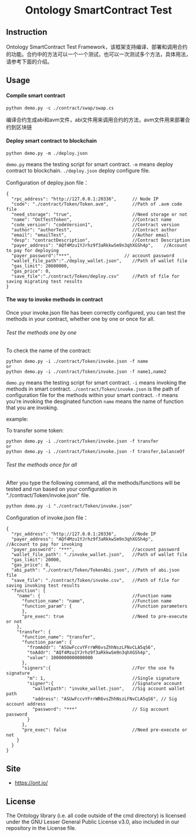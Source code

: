 <h1 align="center">Ontology SmartContract Test</h1>

## Instruction

Ontology SmartContract Test Framework，该框架支持编译、部署和调用合约的功能。合约中的方法可以一个一个测试，也可以一次测试多个方法，具体用法，请参考下面的介绍。


## Usage

#### Compile smart contract

```
python demo.py -c ./contract/swap/swap.cs
```

编译合约生成abi和avm文件，abi文件用来调用合约的方法，avm文件用来部署合约到区块链

#### Deploy smart contract to blockchain

```
python demo.py -m ./deploy.json
```

`demo.py` means the testing script for smart contract.
`-m` means deploy contract to blockchain.
`./deploy.json` deploy configure file.



Configuration of deploy.json file：
```
{
  "rpc_address": "http://127.0.0.1:20336",      // Node IP
  "code": "./contract/Token/Token.avm",         //Path of .avm code file
  "need_storage": "true",                       //Need storage or not
  "name": "OntTestToken",                       //Contract name
  "code_version": "codeVersion1",               //Contract version
  "author": "authorTest",                       //Contract author
  "email": "emailTest",                         //Author email
  "desp": "contractDescription",                //Contract Description
  "payer_address": "AQf4Mzu1YJrhz9f3aRkkwSm9n3qhXGSh4p",    //Account to pay for deploying
  "payer_password":"***",                    // account password
  "wallet_file_path":"./deploy_wallet.json",    //Path of wallet file
  "gas_limit": 20600000,
  "gas_price": 0,
  "save_file":"./contract/Token/deploy.csv"     //Path of file for saving migrating test results
}
```


#### The way to invoke methods in contract
Once your invoke.json file has been correctly configured, you can test the methods in your contract, whether one by one or once for all.

###### Test the methods one by one
To check the name of the contract:<br/>

```
python demo.py -i ./contract/Token/invoke.json -f name
or
python demo.py -i ./contract/Token/invoke.json -f name1,name2
```

`demo.py` means the testing script for smart contract.
`-i` means invoking the methods in smart contract.
`./contract/Token/invoke.json` is the path of configuration file for the methods within your smart contract.
`-f` means you're invoking the desginated function
`name` means the name of function that you are invoking.


example:

To transfer some token: <br/>

```
python demo.py -i ./contract/Token/invoke.json -f transfer
or
python demo.py -i ./contract/Token/invoke.json -f transfer,balanceOf
```

###### Test the methods once for all
After you type the following command, all the methods/functions will be tested and run based on your configuration in "./contract/Token/invoke.json" file.<br/>

```
python demo.py -i "./contract/Token/invoke.json"
```




Configuration of invoke.json file：
```
{
  "rpc_address": "http://127.0.0.1:20336",      //Node IP
  "payer_address": "AQf4Mzu1YJrhz9f3aRkkwSm9n3qhXGSh4p",       //Account to pay for invoking
  "payer_password": "***",                      //account password
  "wallet_file_path": "./invoke_wallet.json",   //Path of wallet file
  "gas_limit": 20000,
  "gas_price": 0,
  "abi_path": "./contract/Token/TokenAbi.json", //Path of abi.json file
  "save_file": "./contract/Token/invoke.csv",   //Path of file for saving invoking test results
  "function": {
    "name": {                                   //Function name
      "function_name": "name",                  //Function name
      "function_param": {                       //Function parameters
      },
      "pre_exec": true                          //Need to pre-execute or not
    },
    "transfer": {                                           
      "function_name": "transfer",                         
      "function_param": {
        "fromAddr": "ASUwFccvYFrrWR6vsZhhNszLFNvCLA5qS6",   
        "toAddr": "AQf4Mzu1YJrhz9f3aRkkwSm9n3qhXGSh4p",
        "value": 1000000000000000
      },
      "signers":{                               //For the use fo signature
        "m": 1,                                 //Single signature
        "signer":{                              //Signature account
          "walletpath": "invoke_wallet.json",   //Sig account wallet path
          "address": "ASUwFccvYFrrWR6vsZhhNszLFNvCLA5qS6", // Sig account address
          "password": "***"                     // Sig account password
        }
      },
      "pre_exec": false                         //Need pre-execute or not
    }
  }
}
```


## Site

* https://ont.io/

## License

The Ontology library (i.e. all code outside of the cmd directory) is licensed under the GNU Lesser General Public License v3.0, also included in our repository in the License file.
